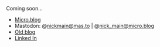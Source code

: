Coming soon...

* [Micro.blog](https://nick-main.micro.blog)
* Mastodon: @nickmain@mas.to | @nick_main@micro.blog
* [Old blog](http://epistemologicalengineering.blogspot.com)
* [Linked In](https://www.linkedin.com/in/davidnickmain/)

